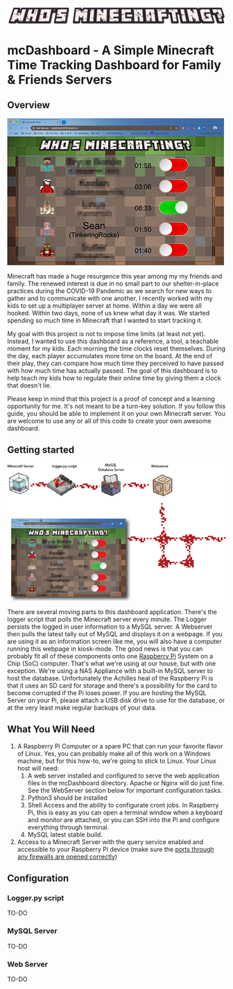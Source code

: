 ![Who's Minecrafting?](assets/Whos-Minecraftinglg.png)

# mcDashboard - A Simple Minecraft Time Tracking Dashboard for Family & Friends Servers

## Overview

![Dashboard Screen Shot](assets/Minecraft_Dashboard1.png)

Minecraft has made a huge resurgence this year among my my friends and family. The renewed interest is due in no small part to our shelter-in-place practices during the COVID-19 Pandemic as we search for new ways to gather and to communicate with one another. I recently worked with my kids to set up a multiplayer server at home. Within a day we were all hooked. Within two days, none of us knew what day it was. We started spending so much time in Minecraft that I wanted to start tracking it.

My goal with this project is not to impose time limits (at least not yet). Instead, I wanted to use this dashboard as a reference, a tool, a teachable moment for my kids. Each morning the time clocks reset themselves. During the day, each player accumulates more time on the board. At the end of their play, they can compare how much time they perceived to have passed with how much time has actually passed. The goal of this dashboard is to help teach my kids how to regulate their online time by giving them a clock that doesn't lie.

Please keep in mind that this project is a proof of concept and a learning opportunity for me. It's not meant to be a turn-key solution. If you follow this guide, you should be able to implement it on your own Minecraft server. You are welcome to use any or all of this code to create your own awesome dashboard.

## Getting started

![Technical Diagram](assets/mcDashboardTechnicalDiagram.png)

There are several moving parts to this dashboard application. There's the logger script that polls the Minecraft server every minute. The Logger persists the logged in user information to a MySQL server. A Webserver then pulls the latest tally out of MySQL and displays it on a webpage. If you are using it as an information screen like me, you will also have a computer running this webpage in kiosk-mode. The good news is that you can probably fit all of these components onto one [Raspberry Pi](https://www.raspberrypi.org) System on a Chip (SoC) computer. That's what we're using at our house, but with one exception. We're using a NAS Appliance with a built-in MySQL server to host the database. Unfortunately the Achilles heal of the Raspberry Pi is that it uses an SD card for storage and there's a possibility for the card to become corrupted if the Pi loses power. If you are hosting the MySQL Server on your Pi, please attach a USB disk drive to use for the database, or at the very least make regular backups of your data.


## What You Will Need

1. A Raspberry Pi Computer or a spare PC that can run your favorite flavor of Linux. Yes, you can probably make all of this work on a Windows machine, but for this how-to, we're going to stick to Linux. Your Linux host will need:
    1. A web server installed and configured to serve the web application files in the mcDashboard directory. Apache or Nginx will do just fine. See the WebServer section below for important configuration tasks.
    1. Python3 should be installed
    1. Shell Access and the ability to configurate cront jobs. In Raspberry Pi, this is easy as you can open a terminal window when a keyboard and monitor are attached, or you can SSH into the Pi and configure everything through terminal.
    1. MySQL latest stable build.
1. Access to a Minecraft Server with the query service enabled and accessible to your Raspberry Pi device (make sure the [ports through any firewalls are opened correctly](https://portforward.com/minecraft/))


## Configuration

### Logger.py script

TO-DO

### MySQL Server

TO-DO

### Web Server

TO-DO
